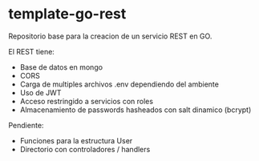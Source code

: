 # template-go-rest
Repositorio base para la creacion de un servicio REST en GO.

El REST tiene:
 * Base de datos en mongo
 * CORS
 * Carga de multiples archivos .env dependiendo del ambiente 
 * Uso de JWT
 * Acceso restringido a servicios con roles
 * Almacenamiento de passwords hasheados con salt dinamico (bcrypt)
 
 
Pendiente:
 * Funciones para la estructura User
 * Directorio con controladores / handlers
 

 

